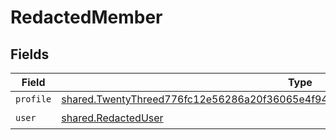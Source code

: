 # RedactedMember


## Fields

| Field                                                                                                                                                                                       | Type                                                                                                                                                                                        | Required                                                                                                                                                                                    | Description                                                                                                                                                                                 |
| ------------------------------------------------------------------------------------------------------------------------------------------------------------------------------------------- | ------------------------------------------------------------------------------------------------------------------------------------------------------------------------------------------- | ------------------------------------------------------------------------------------------------------------------------------------------------------------------------------------------- | ------------------------------------------------------------------------------------------------------------------------------------------------------------------------------------------- |
| `profile`                                                                                                                                                                                   | [shared.TwentyThreed776fc12e56286a20f36065e4f942c43a28218a62eb2f211116c130deb74eb](../../../sdk/models/shared/twentythreed776fc12e56286a20f36065e4f942c43a28218a62eb2f211116c130deb74eb.md) | :heavy_minus_sign:                                                                                                                                                                          | N/A                                                                                                                                                                                         |
| `user`                                                                                                                                                                                      | [shared.RedactedUser](../../../sdk/models/shared/redacteduser.md)                                                                                                                           | :heavy_check_mark:                                                                                                                                                                          | N/A                                                                                                                                                                                         |